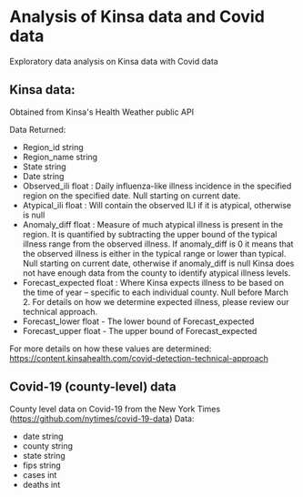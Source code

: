# Analysis of Kinsa data and Covid data

Exploratory data analysis on Kinsa data with Covid data

## Kinsa data:
Obtained from Kinsa's Health Weather public API

Data Returned:
- Region_id string 
- Region_name string
- State string
- Date string
- Observed_ili float : Daily influenza-like illness incidence in the specified region on the specified date. Null starting on current date.
- Atypical_ili float : Will contain the observed ILI if it is atypical, otherwise is null
- Anomaly_diff  float : Measure of much atypical illness is present in the region. It is quantified by subtracting the upper bound of the typical illness range from the observed illness. If anomaly_diff is 0 it means that the observed illness is either in the typical range or lower than typical. Null starting on current date, otherwise if anomaly_diff is null Kinsa does not have enough data from the county to identify atypical illness levels.
- Forecast_expected  float : Where Kinsa expects illness to be based on the time of year – specific to each individual county. Null before March 2. For details on how we determine expected illness, please review our technical approach.
- Forecast_lower  float - The lower bound of Forecast_expected
- Forecast_upper  float - The upper bound of Forecast_expected

For more details on how these values are determined: https://content.kinsahealth.com/covid-detection-technical-approach

## Covid-19 (county-level) data
County level data on Covid-19 from the New York Times (https://github.com/nytimes/covid-19-data)
Data:
- date string
- county string 
- state string
- fips string
- cases int
- deaths int
